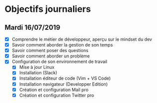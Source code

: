 # Objectifs journaliers

## Mardi 16/07/2019


* [X] Comprendre le métier de développeur, aperçu sur le mindset du dev
* [X] Savoir comment aborder la gestion de son temps
* [X] Savoir comment poser des questions
* [X] Savoir comment aborder un problème
* [X] Configuration de son environnement de travail
  * [X] Mise à jour Linux
  * [X] Installation (Slack)
  * [X] Installation éditeur de code (Vim + VS Code)
  * [X] Installation navigateur (Developper Edition)
  * [X] Création et configuration Mail pro 
  * [X] Création et configuration Twitter pro 
